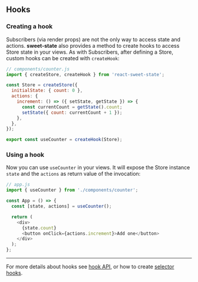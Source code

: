 ## Hooks

### Creating a hook

Subscribers (via render props) are not the only way to access state and actions. **sweet-state** also provides a method to create hooks to access Store state in your views. As with Subscribers, after defining a Store, custom hooks can be created with `createHook`:

```js
// components/counter.js
import { createStore, createHook } from 'react-sweet-state';

const Store = createStore({
  initialState: { count: 0 },
  actions: {
    increment: () => ({ setState, getState }) => {
      const currentCount = getState().count;
      setState({ count: currentCount + 1 });
    },
  },
});

export const useCounter = createHook(Store);
```

### Using a hook

Now you can use `useCounter` in your views. It will expose the Store instance `state` and the `actions` as return value of the invocation:

```js
// app.js
import { useCounter } from './components/counter';

const App = () => {
  const [state, actions] = useCounter();

  return (
    <div>
      {state.count}
      <button onClick={actions.increment}>Add one</button>
    </div>
  );
};
```

---

For more details about hooks see [hook API](../api/hook.md), or how to create [selector hooks](../advanced/selector.md).
